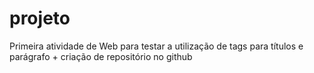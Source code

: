 # projeto
Primeira atividade de Web para testar a utilização de tags para títulos e parágrafo + criação de repositório no github
